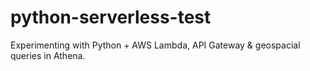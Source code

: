 # python-serverless-test
Experimenting with Python + AWS Lambda, API Gateway &amp; geospacial queries in Athena.
